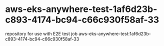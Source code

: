 # aws-eks-anywhere-test-1af6d23b-c893-4174-bc94-c66c930f58af-33
repository for use with E2E test job aws-eks-anywhere-test:1af6d23b-c893-4174-bc94-c66c930f58af-33
